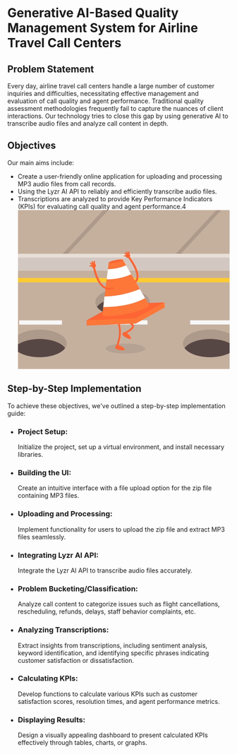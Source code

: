 # Generative AI-Based Quality Management System for Airline Travel Call Centers
## Problem Statement
Every day, airline travel call centers handle a large number of customer inquiries and difficulties, necessitating effective management and evaluation of call quality and agent performance. Traditional quality assessment methodologies frequently fail to capture the nuances of client interactions. Our technology tries to close this gap by using generative AI to transcribe audio files and analyze call content in depth.
## Objectives
Our main aims include:

- Create a user-friendly online application for uploading and processing MP3 audio files from call records.
- Using the Lyzr AI API to reliably and efficiently transcribe audio files.
- Transcriptions are analyzed to provide Key Performance Indicators (KPIs) for evaluating call quality and agent performance.4
![](https://github.com/kavinvengidu/Pothole_Detection_IntelOneAPI/blob/main/Images/image_processing20210905-7828-1qbj62x.gif)

## Step-by-Step Implementation 
To achieve these objectives, we've outlined a step-by-step implementation guide:

- ### Project Setup:
  Initialize the project, set up a virtual environment, and install necessary libraries.
- ### Building the UI:
  Create an intuitive interface with a file upload option for the zip file containing MP3 files.
- ### Uploading and Processing:
  Implement functionality for users to upload the zip file and extract MP3 files seamlessly.
- ### Integrating Lyzr AI API:
  Integrate the Lyzr AI API to transcribe audio files accurately.
- ### Problem Bucketing/Classification:
  Analyze call content to categorize issues such as flight cancellations, rescheduling, refunds, delays, staff behavior complaints, etc.
- ### Analyzing Transcriptions:
  Extract insights from transcriptions, including sentiment analysis, keyword identification, and identifying specific phrases indicating customer satisfaction or dissatisfaction.
- ### Calculating KPIs:
  Develop functions to calculate various KPIs such as customer satisfaction scores, resolution times, and agent performance metrics.
- ### Displaying Results:
  Design a visually appealing dashboard to present calculated KPIs effectively through tables, charts, or graphs.
